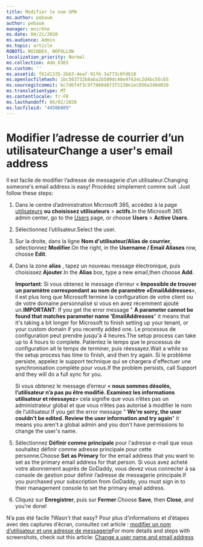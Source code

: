 ```yaml
---
title: Modifier le nom UPN
ms.author: pebaum
author: pebaum
manager: mnirkhe
ms.date: 04/21/2020
ms.audience: Admin
ms.topic: article
ROBOTS: NOINDEX, NOFOLLOW
localization_priority: Normal
ms.collection: Adm_O365
ms.custom: ''
ms.assetid: f61d1335-2b63-4eaf-91f6-3a773c0fd610
ms.openlocfilehash: 1bc503732b8aba2b509dc48e97434c2d4bc55c65
ms.sourcegitcommit: bc7d6f4f3c9f7060d073f5130e1ec856e248d020
ms.translationtype: MT
ms.contentlocale: fr-FR
ms.lasthandoff: 06/02/2020
ms.locfileid: "44506009"
---
```

# <a name="change-a-users-email-address"></a><span data-ttu-id="01d34-102">Modifier l’adresse de courrier d’un utilisateur</span><span class="sxs-lookup"><span data-stu-id="01d34-102">Change a user's email address</span></span>

<span data-ttu-id="01d34-103">Il est facile de modifier l’adresse de messagerie d’un utilisateur.</span><span class="sxs-lookup"><span data-stu-id="01d34-103">Changing someone's email address is easy!</span></span> <span data-ttu-id="01d34-104">Procédez simplement comme suit :</span><span class="sxs-lookup"><span data-stu-id="01d34-104">Just follow these steps:</span></span>
  
1. <span data-ttu-id="01d34-105">Dans le centre d’administration Microsoft 365, accédez à la page [utilisateurs](https://go.microsoft.com/fwlink/p/?linkid=834822) **ou choisissez utilisateurs** \> **actifs**.</span><span class="sxs-lookup"><span data-stu-id="01d34-105">In the Microsoft 365 admin center, go to the [Users](https://go.microsoft.com/fwlink/p/?linkid=834822) page, or choose **Users** \> **Active Users**.</span></span>
    
2. <span data-ttu-id="01d34-106">Sélectionnez l’utilisateur.</span><span class="sxs-lookup"><span data-stu-id="01d34-106">Select the user.</span></span>
    
3. <span data-ttu-id="01d34-107">Sur la droite, dans la ligne **Nom d'utilisateur/Alias de courrier**, sélectionnez **Modifier**.</span><span class="sxs-lookup"><span data-stu-id="01d34-107">On the right, in the **Username / Email Aliases** row, choose **Edit**.</span></span>
    
4. <span data-ttu-id="01d34-108">Dans la zone **alias** , tapez un nouveau message électronique, puis choisissez **Ajouter**.</span><span class="sxs-lookup"><span data-stu-id="01d34-108">In the **Alias** box, type a new email,then choose **Add**.</span></span>
    
    <span data-ttu-id="01d34-109">**Important**: Si vous obtenez le message d’erreur « **Impossible de trouver un paramètre correspondant au nom de paramètre «EmailAddresses**», il est plus long que Microsoft termine la configuration de votre client ou de votre domaine personnalisé si vous en avez récemment ajouté un.</span><span class="sxs-lookup"><span data-stu-id="01d34-109">**IMPORTANT**: If you get the error message " **A parameter cannot be found that matches parameter name 'EmailAddresses**" it means that it's taking a bit longer for Microsoft to finish setting up your tenant, or your custom domain if you recently added one.</span></span> <span data-ttu-id="01d34-110">Le processus de configuration peut prendre jusqu'à 4 heures.</span><span class="sxs-lookup"><span data-stu-id="01d34-110">The setup process can take up to 4 hours to complete.</span></span> <span data-ttu-id="01d34-111">Patientez le temps que le processus de configuration ait le temps de terminer, puis réessayez.</span><span class="sxs-lookup"><span data-stu-id="01d34-111">Wait a while so the setup process has time to finish, and then try again.</span></span> <span data-ttu-id="01d34-112">Si le problème persiste, appelez le support technique qui se chargera d'effectuer une synchronisation complète pour vous.</span><span class="sxs-lookup"><span data-stu-id="01d34-112">If the problem persists, call Support and they will do a full sync for you.</span></span>
    
    <span data-ttu-id="01d34-113">Si vous obtenez le message d’erreur « **nous sommes désolés, l’utilisateur n’a pas pu être modifié. Examinez les informations utilisateur et réessayez**» cela signifie que vous n’êtes pas un administrateur global et que vous n’êtes pas autorisé à modifier le nom de l’utilisateur.</span><span class="sxs-lookup"><span data-stu-id="01d34-113">If you get the error message " **We're sorry, the user couldn't be edited. Review the user information and try again**" it means you aren't a global admin and you don't have permissions to change the user's name.</span></span>
    
5. <span data-ttu-id="01d34-114">Sélectionnez **Définir comme principale** pour l'adresse e-mail que vous souhaitez définir comme adresse principale pour cette personne.</span><span class="sxs-lookup"><span data-stu-id="01d34-114">Choose **Set as Primary** for the email address that you want to set as the primary email address for that person.</span></span> <span data-ttu-id="01d34-115">Si vous avez acheté votre abonnement auprès de GoDaddy, vous devez vous connecter à sa console de gestion pour définir l’adresse de messagerie principale.</span><span class="sxs-lookup"><span data-stu-id="01d34-115">If you purchased your subscription from GoDaddy, you must sign in to their management console to set the primary email address.</span></span> 
    
6. <span data-ttu-id="01d34-116">Cliquez sur **Enregistrer**, puis sur **Fermer**.</span><span class="sxs-lookup"><span data-stu-id="01d34-116">Choose **Save**, then **Close**, and you're done!</span></span>
    
<span data-ttu-id="01d34-117">N’a pas été facile ?</span><span class="sxs-lookup"><span data-stu-id="01d34-117">Wasn't that easy?</span></span> <span data-ttu-id="01d34-118">Pour plus d’informations et d’étapes avec des captures d’écran, consultez cet article : [modifier un nom d’utilisateur et une adresse de messagerie](https://docs.microsoft.com/microsoft-365/admin/add-users/change-a-user-name-and-email-address)</span><span class="sxs-lookup"><span data-stu-id="01d34-118">For more details and steps with screenshots, check out this article: [Change a user name and email address](https://docs.microsoft.com/microsoft-365/admin/add-users/change-a-user-name-and-email-address)</span></span>
  

